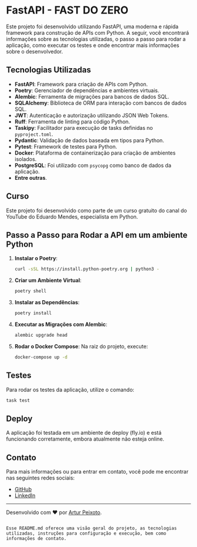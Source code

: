 # FastAPI - FAST DO ZERO

Este projeto foi desenvolvido utilizando FastAPI, uma moderna e rápida framework para construção de APIs com Python. A seguir, você encontrará informações sobre as tecnologias utilizadas, o passo a passo para rodar a aplicação, como executar os testes e onde encontrar mais informações sobre o desenvolvedor.

## Tecnologias Utilizadas

- **FastAPI**: Framework para criação de APIs com Python.
- **Poetry**: Gerenciador de dependências e ambientes virtuais.
- **Alembic**: Ferramenta de migrações para bancos de dados SQL.
- **SQLAlchemy**: Biblioteca de ORM para interação com bancos de dados SQL.
- **JWT**: Autenticação e autorização utilizando JSON Web Tokens.
- **Ruff**: Ferramenta de linting para código Python.
- **Taskipy**: Facilitador para execução de tasks definidas no `pyproject.toml`.
- **Pydantic**: Validação de dados baseada em tipos para Python.
- **Pytest**: Framework de testes para Python.
- **Docker**: Plataforma de containerização para criação de ambientes isolados.
- **PostgreSQL**: Foi utilizado com `psycopg` como banco de dados da aplicação.
- **Entre outras**.

## Curso

Este projeto foi desenvolvido como parte de um curso gratuito do canal do YouTube do Eduardo Mendes, especialista em Python.

## Passo a Passo para Rodar a API em um ambiente Python

1. **Instalar o Poetry**:
   ```bash
   curl -sSL https://install.python-poetry.org | python3 -
   ```

2. **Criar um Ambiente Virtual**:
   ```bash
   poetry shell
   ```

3. **Instalar as Dependências**:
   ```bash
   poetry install
   ```

4. **Executar as Migrações com Alembic**:
   ```bash
   alembic upgrade head
   ```

5. **Rodar o Docker Compose**:
   Na raiz do projeto, execute:
   ```bash
   docker-compose up -d
   ```

## Testes

Para rodar os testes da aplicação, utilize o comando:
```bash
task test
```

## Deploy

A aplicação foi testada em um ambiente de deploy (fly.io) e está funcionando corretamente, embora atualmente não esteja online.

## Contato

Para mais informações ou para entrar em contato, você pode me encontrar nas seguintes redes sociais:

- [GitHub](https://github.com/arturpeixoto)
- [LinkedIn](https://linkedin.com/in/arturpeixoto)

---

Desenvolvido com ❤️ por [Artur Peixoto](https://github.com/arturpeixoto).
```

Esse README.md oferece uma visão geral do projeto, as tecnologias utilizadas, instruções para configuração e execução, bem como informações de contato.
